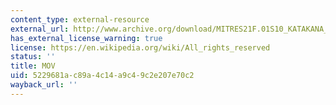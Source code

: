 ```yaml
---
content_type: external-resource
external_url: http://www.archive.org/download/MITRES21F.01S10_KATAKANA_EXERCISES/5b2.mov
has_external_license_warning: true
license: https://en.wikipedia.org/wiki/All_rights_reserved
status: ''
title: MOV
uid: 5229681a-c89a-4c14-a9c4-9c2e207e70c2
wayback_url: ''
---
```

